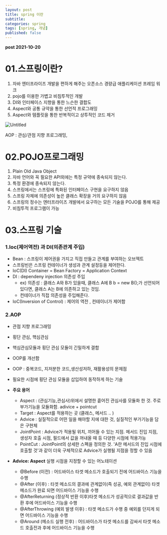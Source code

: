 ```yaml
---
layout: post
title: spring 이란
subtitle: 
categories: spring
tags: [spring, 개념]
published: false
---
```


**post 2021-10-20**


# 01.스프링이란?

1. 자바 엔터프라이즈 개발을 편하게 해주는 오픈소스 경량급 애플리케이션 프레임 워크
2. pojo를 이용한 가볍고 비침투적인 개발
3. DI와 인터페이스 지향을 통한 느슨한 결합도
4. Aspect와 공통 규약을 통한 선언적 프로그래밍
5. Aspect와 템플릿을 통한 반복적이고 상투적인 코드 제거

![Untitled](https://s3-us-west-2.amazonaws.com/secure.notion-static.com/c0c82b10-a8f8-4ce5-9963-7c4ba18eeaf8/Untitled.png)

AOP : 관심/관점 지향 프로그래밍, 

# 02.POJO프로그래밍

1.  Plain Old Java Object
2. 자바 언어와 꼭 필요한 API외에는 특정 규약에 종속되지 않는다.
3. 특정 환경에 종속되지 않는다.
4. 스프링에서는 스프링에 특화된 인터페이스 구현을 요구하지 않음
5. 스프링 자체에 의존성이 높은 클래스 확장을 거의 요구하지 않음
6. 스프링의 정수는 엔터프라이즈 개발에서 요구하는 모든 기술을 POJO를 통해 제공
7. 비침투적 프로그램이 가능

# 03.스프링 기술

### 1.Ioc(제어역전) 과 DI(의존관계 주입)

- Bean :  스프링이 제어권을 가지고 직접 만들고 관계를 부여하는 오브젝트
- 스프링빈은 스프링 컨테이너가 생성과 관계 설정등을 제어한다.
- IoC(DI) Container = Bean Factory = Application Context
- DI : dependeny injection 의존성 주입
    - ex) 의존성 : 클래스 A와 B가 있을때, 클래스 A에 B b = new B();가 선언되어 있다면, 클래스 A는 B에 의존하고 있는 것임.
    - 컨테이너가 직접 의존성을 주입해준다.
- IoC(Inversion of Control) : 제어의 역전 , 컨테이너가 제어함

### 2.AOP

- 관점 지향 프로그래밍
- 횡단 관심, 핵심관심
- 핵심관심모듈과 횡단 관심 모듈이 긴밀하게 결합
- OOP를 개선함
- OOP : 중복코드, 지저분한 코드,생산성저하, 재활용성의 문제점
- 필요한 시점에 횡단 관심 모듈을 삽입하여 동작하게 하는 기술

- **주요 용어**
    - Aspect : (관심기능,관심사)위에서 설명한 흩어진 관심사를 모듈화 한 것. 주로 부가기능을 모듈화함. adivice + pointcut
    - Target : Aspect를 적용하는 곳 (클래스, 메서드 .. )
    - Advice : 실질적으로 어떤 일을 해야할 지에 대한 것, 실질적인 부가기능을 담은 구현체
    - JointPoint : Advice가 적용될 위치, 끼어들 수 있는 지점. 메서드 진입 지점, 생성자 호출 시점, 필드에서 값을 꺼내올 때 등 다양한 시점에 적용가능
    - PointCut : JointPoint의 상세한 스펙을 정의한 것. 'A란 메서드의 진입 시점에 호출할 것'과 같이 더욱 구체적으로 Advice가 실행될 지점을 정할 수 있음

- **Advice: Aspect** 실행 시점을 지정할 수 있는 어노테이션
    - @Before (이전) : 어드바이스 타겟 메소드가 호출되기 전에 어드바이스 기능을 수행
    - @After (이후) : 타겟 메소드의 결과에 관계없이(즉 성공, 예외 관계없이) 타겟 메소드가 완료 되면 어드바이스 기능을 수행
    - @AfterReturning (정상적 반환 이후)타겟 메소드가 성공적으로 결과값을 반환 후에 어드바이스 기능을 수행
    - @AfterThrowing (예외 발생 이후) : 타겟 메소드가 수행 중 예외를 던지게 되면 어드바이스 기능을 수행
    - @Around (메소드 실행 전후) : 어드바이스가 타겟 메소드를 감싸서 타겟 메소드 호출전과 후에 어드바이스 기능을 수행

